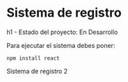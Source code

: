 <h1> Sistema de registro </h1>h1
- Estado del proyecto: En Desarrollo

Para ejecutar el sistema debes poner:

```npm install react ```

Sistema de registro 2
